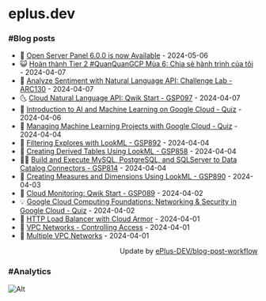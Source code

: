 # eplus.dev

### #Blog posts

<!-- BLOG-POST-LIST:START -->
 - 🧰 [Open Server Panel 6.0.0 is now Available](https://eplus.dev/open-server-panel-600-is-now-available) - 2024-05-06
 - 😺 [Hoàn thành Tier 2 #QuanQuanGCP Mùa 6: Chia sẻ hành trình của tôi](https://eplus.dev/hoan-thanh-tier-2-quanquangcp-mua-6-chia-se-hanh-trinh-cua-toi) - 2024-04-07
 - 🗽 [Analyze Sentiment with Natural Language API: Challenge Lab - ARC130](https://eplus.dev/analyze-sentiment-with-natural-language-api-challenge-lab-arc130) - 2024-04-07
 - 🌜 [Cloud Natural Language API: Qwik Start - GSP097](https://eplus.dev/cloud-natural-language-api-qwik-start-gsp097) - 2024-04-07
 - 📝 [Introduction to AI and Machine Learning on Google Cloud - Quiz](https://eplus.dev/introduction-to-ai-and-machine-learning-on-google-cloud-quiz) - 2024-04-06
 - 🚀 [Managing Machine Learning Projects with Google Cloud - Quiz](https://eplus.dev/managing-machine-learning-projects-with-google-cloud-quiz) - 2024-04-04
 - 💼 [Filtering Explores with LookML - GSP892](https://eplus.dev/filtering-explores-with-lookml-gsp892) - 2024-04-04
 - 🦣 [Creating Derived Tables Using LookML - GSP858](https://eplus.dev/creating-derived-tables-using-lookml-gsp858) - 2024-04-04
 - 👨‍🏫 [Build and Execute MySQL, PostgreSQL, and SQLServer to Data Catalog Connectors - GSP814](https://eplus.dev/build-and-execute-mysql-postgresql-and-sqlserver-to-data-catalog-connectors-gsp814) - 2024-04-04
 - 🔭 [Creating Measures and Dimensions Using LookML - GSP890](https://eplus.dev/creating-measures-and-dimensions-using-lookml-gsp890) - 2024-04-03
 - 🤡 [Cloud Monitoring: Qwik Start - GSP089](https://eplus.dev/cloud-monitoring-qwik-start-gsp089) - 2024-04-02
 - 💡 [Google Cloud Computing Foundations: Networking &amp; Security in Google Cloud - Quiz](https://eplus.dev/google-cloud-computing-foundations-networking-security-in-google-cloud-quiz) - 2024-04-02
 - 🦣 [HTTP Load Balancer with Cloud Armor](https://eplus.dev/http-load-balancer-with-cloud-armor) - 2024-04-01
 - 💪 [VPC Networks - Controlling Access](https://eplus.dev/vpc-networks-controlling-access) - 2024-04-01
 - 🤡 [Multiple VPC Networks](https://eplus.dev/multiple-vpc-networks) - 2024-04-01<!-- BLOG-POST-LIST:END -->

<div align="right">
  Update by <a target="_blank"
    href="https://github.com/ePlus-DEV/blog-post-workflow">ePlus-DEV/blog-post-workflow</a>
</div>

### #Analytics
![Alt](https://repobeats.axiom.co/api/embed/9990f7cddfbad8d834990b10ccad05f81ac1096f.svg "Repobeats analytics image")
